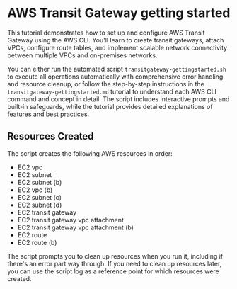 # AWS Transit Gateway getting started

This tutorial demonstrates how to set up and configure AWS Transit Gateway using the AWS CLI. You'll learn to create transit gateways, attach VPCs, configure route tables, and implement scalable network connectivity between multiple VPCs and on-premises networks.

You can either run the automated script `transitgateway-gettingstarted.sh` to execute all operations automatically with comprehensive error handling and resource cleanup, or follow the step-by-step instructions in the `transitgateway-gettingstarted.md` tutorial to understand each AWS CLI command and concept in detail. The script includes interactive prompts and built-in safeguards, while the tutorial provides detailed explanations of features and best practices.

## Resources Created

The script creates the following AWS resources in order:

- EC2 vpc
- EC2 subnet
- EC2 subnet (b)
- EC2 vpc (b)
- EC2 subnet (c)
- EC2 subnet (d)
- EC2 transit gateway
- EC2 transit gateway vpc attachment
- EC2 transit gateway vpc attachment (b)
- EC2 route
- EC2 route (b)

The script prompts you to clean up resources when you run it, including if there's an error part way through. If you need to clean up resources later, you can use the script log as a reference point for which resources were created.